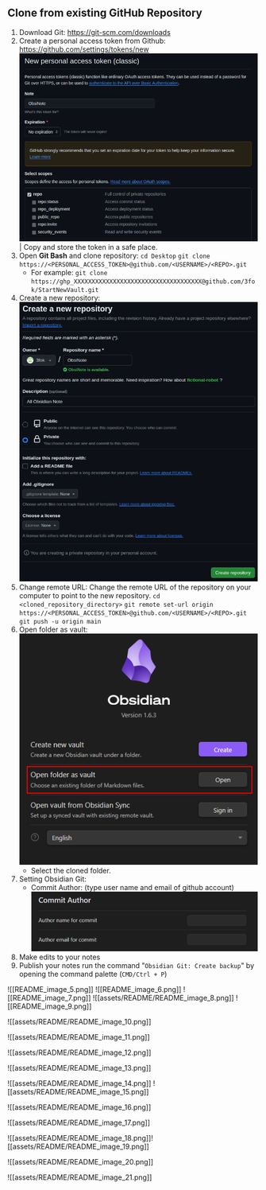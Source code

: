 ## Clone from existing GitHub Repository
1. Download Git:
	https://git-scm.com/downloads
2. Create a personal access token from Github:  
	https://github.com/settings/tokens/new  
	![](assets/README/README_image_1.png)  
	| Copy and store the token in a safe place.  
3. Open **Git Bash** and clone repository:
	 `cd Desktop`
	 `git clone https://<PERSONAL_ACCESS_TOKEN>@github.com/<USERNAME>/<REPO>.git`
	- For example:
		`git clone https://ghp_XXXXXXXXXXXXXXXXXXXXXXXXXXXXXXXXXXXX@github.com/3fok/StartNewVault.git`
4.  Create a new repository:  
	![](assets/README/README_image_2.png)
5. Change remote URL: Change the remote URL of the repository on your computer to point to the new repository.
	`cd <cloned_repository_directory>`
	`git remote set-url origin https://<PERSONAL_ACCESS_TOKEN>@github.com/<USERNAME>/<REPO>.git`
	`git push -u origin main`
1. Open folder as vault:  
	![](assets/README/README_image_3.png)
	- Select the cloned folder.
7. Setting Obsidian Git:
	- Commit Author: (type user name and email of github account)  
		![](assets/README/README_image_4.png)
8. Make edits to your notes
9. Publish your notes run the command "`Obsidian Git: Create backup`" by opening the command palette (`CMD/Ctrl + P`) 



![[README_image_5.png]]
![[README_image_6.png]]
![[README_image_7.png]]
![[assets/README/README_image_8.png]]
![[README_image_9.png]]







![[assets/README/README_image_10.png]]


![[assets/README/README_image_11.png]]

![[assets/README/README_image_12.png]]

![[assets/README/README_image_13.png]]


![[assets/README/README_image_14.png]]
![[assets/README/README_image_15.png]]


![[assets/README/README_image_16.png]]



![[assets/README/README_image_17.png]]

![[assets/README/README_image_18.png]]![[assets/README/README_image_19.png]]


![[assets/README/README_image_20.png]] 


![[assets/README/README_image_21.png]]